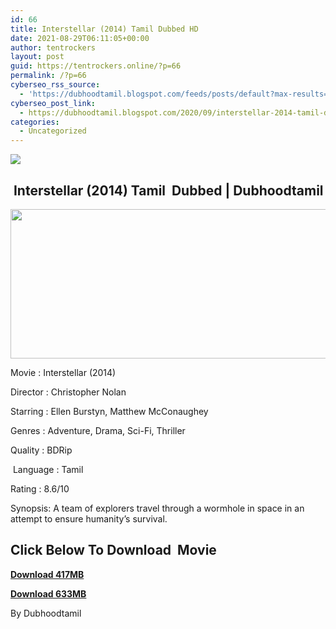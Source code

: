 ```yaml
---
id: 66
title: Interstellar (2014) Tamil Dubbed HD
date: 2021-08-29T06:11:05+00:00
author: tentrockers
layout: post
guid: https://tentrockers.online/?p=66
permalink: /?p=66
cyberseo_rss_source:
  - 'https://dubhoodtamil.blogspot.com/feeds/posts/default?max-results=150&start-index=1'
cyberseo_post_link:
  - https://dubhoodtamil.blogspot.com/2020/09/interstellar-2014-tamil-dubbed-hd.html
categories:
  - Uncategorized
---
```

<div class="media_block">
  <img src="https://1.bp.blogspot.com/-aAQwwACJ-2M/X2Lizk7yLqI/AAAAAAAACeM/_stV2ZvYd9YJxteruYQbr4ULS6PU74TcACNcBGAsYHQ/s72-w521-h239-c/unnamed%2B%25282%2529.jpg" class="media_thumbnail" />
</div>

## &nbsp;Interstellar (2014) Tamil&nbsp; Dubbed | Dubhoodtamil

<div class="separator">
  <a href="https://1.bp.blogspot.com/-aAQwwACJ-2M/X2Lizk7yLqI/AAAAAAAACeM/_stV2ZvYd9YJxteruYQbr4ULS6PU74TcACNcBGAsYHQ/s512/unnamed%2B%25282%2529.jpg" imageanchor="1"><img loading="lazy" border="0" data-original-height="237" data-original-width="512" height="239" src="https://1.bp.blogspot.com/-aAQwwACJ-2M/X2Lizk7yLqI/AAAAAAAACeM/_stV2ZvYd9YJxteruYQbr4ULS6PU74TcACNcBGAsYHQ/w521-h239/unnamed%2B%25282%2529.jpg" width="521" /></a>
</div>

Movie	<span></span>:	<span></span>Interstellar (2014)&nbsp;

Director	<span></span>:	<span></span>Christopher Nolan&nbsp;

Starring	<span></span>:	<span></span>Ellen Burstyn, Matthew McConaughey&nbsp;

Genres	<span></span>:	<span></span>Adventure, Drama, Sci-Fi, Thriller&nbsp;

Quality	<span></span>:	<span></span>BDRip

&nbsp;Language	<span></span>:	<span></span>Tamil&nbsp;

Rating	<span></span>:	<span></span>8.6/10&nbsp;

Synopsis: A team of explorers travel through a wormhole in space in an attempt to ensure humanity&#8217;s survival.

## **<span>Click Below To Download&nbsp; Movie</span>**

**<span><a href="https://oncehelp.com/interstellar-1" target="_blank" rel="noopener">Download 417MB</a></span>**

**<span><a href="https://oncehelp.com/interstellar-2" target="_blank" rel="noopener">Download 633MB</a></span>**

By Dubhoodtamil